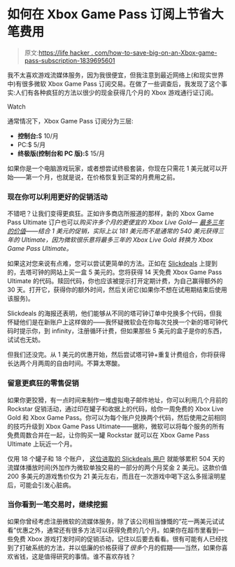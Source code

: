 # 如何在 Xbox Game Pass 订阅上节省大笔费用

> 原文:[https://life hacker . com/how-to-save-big-on-an-Xbox-game-pass-subscription-1839695601](https://lifehacker.com/how-to-save-big-on-an-xbox-game-pass-subscription-1839695601)

我不太喜欢游戏流媒体服务，因为我很便宜，但我注意到最近网络上(和现实世界中)有很多微软 Xbox Game Pass 订阅交易。在做了一些调查后，我发现了这个事实:人们有各种疯狂的方法以很少的现金获得几个月的 Xbox 游戏通行证订阅。

Watch

通常情况下，Xbox Game Pass 订阅分为三层:

*   **控制台:**$ 10/月
*   PC:$ 5/月
*   **终极版(控制台和 PC 版):**$ 15/月

如果你是一个电脑游戏玩家，或者想尝试终极套装，你现在只需花 1 美元就可以开始——第一个月，也就是说，在价格恢复到正常的月费用之前。

### 现在你可以利用更好的促销活动

不错吧？让我们变得更疯狂。正如许多商店所报道的那样，新的 Xbox Game Pass Ultimate 订户也可以*购买许多个月的更便宜的 Xbox Live Gold— [最多三年的价值](https://arstechnica.com/staff/2019/09/dealmaster-you-can-still-convert-3-years-of-xbox-live-to-game-pass-ultimate-for-1/)——结合 1 美元的促销，实际上以 181 美元而不是通常的 540 美元获得三年的 Ultimate，因为微软很乐意将最多三年的 Xbox Live Gold 转换为 Xbox Game Pass Ultimate。* 

如果这对您来说有点难，您可以尝试更简单的方法。正如在 [Slickdeals](https://slickdeals.net/f/13477744-taco-bell-44-days-of-xbox-game-pass-ultimate-free-with-online-or-app-purchase-of-5-double-chalupa-box?src=SiteSearch) 上提到的，去塔可钟的网站上买一盒 5 美元的。您将获得 14 天免费 Xbox Game Pass Ultimate 的代码。赎回代码，你也应该被提示打开定期计费，为自己赢得额外的 30 天。打开它，获得你的额外时间，然后关闭它(如果你不想在试用期结束后使用该服务)。

Slickdeals 的海报还表明，他们能够从不同的塔可钟订单中兑换多个代码，但我怀疑他们是在新账户上这样做的——我怀疑微软会在你每次兑换一个新的塔可钟代码时提示你，到 infinity，注册循环计费，但如果那些 5 美元的盒子是你的东西，试试也无妨。

但我们还没完。从 1 美元的优惠开始，然后尝试塔可钟+重复计费组合，你将获得长达两个月两周的自由时间。不算太寒酸。

### 留意更疯狂的零售促销

如果你更狡猾，有一点时间来制作一堆虚拟电子邮件地址，你可以利用几个月前的 Rockstar 促销活动，通过印在罐子和收据上的代码，给你一周免费的 Xbox Live Gold 和 Xbox Game Pass。你可以为每个账户兑换两个代码，然后使用之前相同的技巧升级到 Xbox Game Pass Ultimate——据称，微软可以将每个服务的所有免费周数合并在一起，让你购买一罐 Rockstar 就可以在 Xbox Game Pass Ultimate 上玩近一个月。

仅用 18 个罐子和 18 个账户， [这位进取的 Slickdeals 用户](https://slickdeals.net/f/13382224-get-xbox-ultimate-game-pass-for-a-whole-year-for-20-walmart?v=1) 就能够累积 504 天的流媒体播放时间(外加作为微软单独交易的一部分的两个月奖金 2 美元)。这款价值 200 多美元的游戏售价仅为 21 美元左右，而且在一次游戏中喝下这么多摇滚明星后，可能会引发心脏病。

### 当你看到一笔交易时，继续挖掘

如果你曾经考虑注册微软的流媒体服务，除了该公司相当慷慨的“花一两美元试试看”优惠之外，通常还有很多方法可以获得免费的几个月。如果你在超市里看到一些免费 Xbox 游戏打发时间的促销活动，记住以后要去看看。很有可能有人已经找到了打破系统的方法，并以低廉的价格获得了*很多*个月的假期——当然，如果你喜欢省钱，这是值得研究的事情。谁不喜欢存钱？